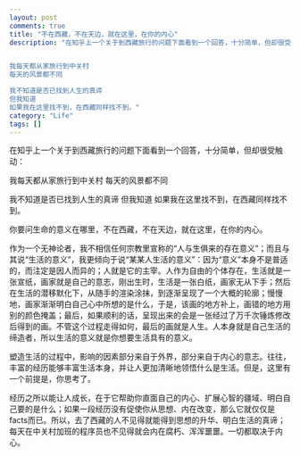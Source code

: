 ```yaml
---
layout: post
comments: true
title: "不在西藏，不在天边，就在这里，在你的内心"
description: "在知乎上一个关于到西藏旅行的问题下面看到一个回答，十分简单，但却很受触动：


我每天都从家旅行到中关村
每天的风景都不同

我不知道是否已找到人生的真谛
但我知道
如果我在这里找不到，在西藏同样找不到。"
category: "Life"
tags: []
---
```


在知乎上一个关于到西藏旅行的问题下面看到一个回答，十分简单，但却很受触动：


我每天都从家旅行到中关村
每天的风景都不同

我不知道是否已找到人生的真谛
但我知道
如果我在这里找不到，在西藏同样找不到。

你要问生命的意义在哪里，不在西藏，不在天边，就在这里，在你的内心。

作为一个无神论者，我不相信任何宗教里宣称的“人与生俱来的存在意义”；而且与其说“生活的意义”，我更倾向于说“某某人生活的意义”：因为“意义”本身不是普适的，而注定是因人而异的；人就是它的主宰。人作为自由的个体存在，生活就是一张宣纸，画家就是自己的意志，刚出生时，生活是一张白纸，画家无从下手；然后在生活的潜移默化下，从随手的渲染涂抹，到逐渐呈现了一个大概的轮廓；慢慢地，画家渐渐明白自己心中所想的是什么，于是，该画的地方补上，画错的地方用别的颜色掩盖；最后，如果顺利的话，呈现出来的会是一张经过了万千次锤炼修改后得到的画。不管这个过程走得如何，最后的画就是人生。人本身就是自己生活的缔造者，所以生活的意义就是你想要生活具有的意义。

塑造生活的过程中，影响的因素部分来自于外界，部分来自于内心的意志。往往，丰富的经历能够丰富生活本身，并让人更加清晰地领悟什么是生活。但是，这里有一个前提是，你思考了。

经历之所以能让人成长，在于它帮助你直面自己的内心、扩展心智的疆域、明白自己要的是什么；如果一段经历没有促使你从思想、内在改变，那么它就仅仅是facts而已。所以，去了西藏的人不见得就能得到思想的升华、明白生活的真谛；每天在中关村加班的程序员也不见得就会内在腐朽、浑浑噩噩。一切都取决于内心。
